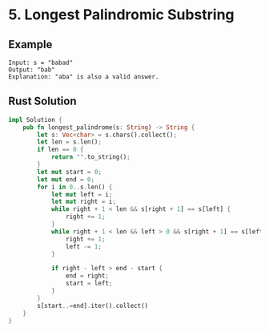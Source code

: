 <script setup>
import P5 from '../../src/components/P5.vue'
</script>

# 5. Longest Palindromic Substring

## Example

```
Input: s = "babad"
Output: "bab"
Explanation: "aba" is also a valid answer.
```

<P5 />

## Rust Solution

```rust
impl Solution {
    pub fn longest_palindrome(s: String) -> String {
        let s: Vec<char> = s.chars().collect();
        let len = s.len();
        if len == 0 {
            return "".to_string();
        }
        let mut start = 0;
        let mut end = 0;
        for i in 0..s.len() {
            let mut left = i;
            let mut right = i;
            while right + 1 < len && s[right + 1] == s[left] {
                right += 1;
            }
            while right + 1 < len && left > 0 && s[right + 1] == s[left - 1] {
                right += 1;
                left -= 1;
            }

            if right - left > end - start {
                end = right;
                start = left;
            }
        }
        s[start..=end].iter().collect()
    }
}
```
